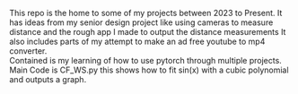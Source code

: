 This repo is the home to some of my projects between 2023 to Present.
It has ideas from my senior design project like using cameras to measure distance and the rough app I made to output the distance measurements 
It also includes parts of my attempt to make an ad free youtube to mp4 converter.  
Contained is my learning of how to use pytorch through multiple projects. Main Code is CF_WS.py this shows how to fit sin(x) with a cubic polynomial and outputs a graph. 